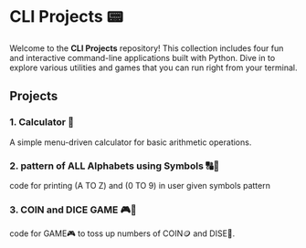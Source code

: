 # CLI Projects 📟

Welcome to the **CLI Projects** repository! This collection includes four fun and interactive command-line applications built with Python. Dive in to explore various utilities and games that you can run right from your terminal.

## Projects

### 1. Calculator 🧮
A simple menu-driven calculator for basic arithmetic operations.

### 2. pattern of ALL Alphabets using Symbols 🔠🔣
code for printing (A TO Z) and (0 TO 9) in user given symbols pattern

### 3. COIN and DICE GAME 🎮🎲
code for GAME🎮 to toss up numbers of COIN🪙 and DISE🎲.
